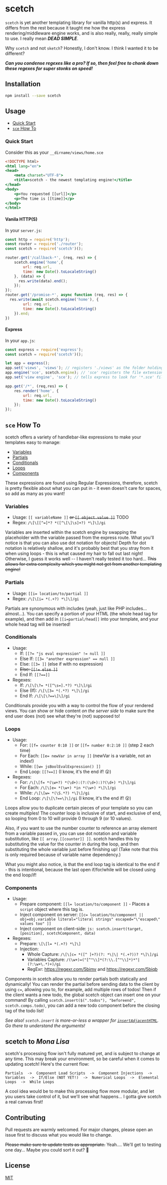 # scetch

`scetch` is yet another templating library for vanilla http(s) and express. It differs from the rest because it taught me how the express rendering/middleware engine works, and is also really, really, really simple to use. I really mean ***DEAD SIMPLE***.

Why `scetch` and not `sketch`? Honestly, I don't know. I think I wanted it to be different? 

***Can you condense regexes like a pro? If so, then feel free to chonk down these regexes for super stonks on speed!***

## Installation

```bash
npm install --save scetch
```

## Usage

- [Quick Start](#quick-start)
- [`sce` How To](#sce-how-to)

### Quick Start

Consider this as your `__dirname/views/home.sce`
```handlebars
<!DOCTYPE html>
<html lang="en">
<head>
    <meta charset="UTF-8">
    <title>scetch - the newest templating engine!</title>
</head>
<body>
    <p>You requested [[url]]</p>
    <p>The time is [[time]]</p>
</body>
</html>
```

#### Vanila HTTP(S)

In your `server.js`:
```javascript
const http = require('http');
const router = require('./router');
const scetch = require('scetch')();

router.get('/callback-*', (req, res) => {
    scetch.engine('home',{
        url: req.url,
        time: new Date().toLocaleString()
    }, (data) => {
      res.write(data).end();
    });
});
router.get('/promise-*', async function (req, res) => {
  res.write(await scetch.engine('home'), {
        url: req.url,
        time: new Date().toLocaleString()
    }).end;
})
```

#### Express

In your `app.js`:
```javascript
const express = require('express');
const scetch = require('scetch')();

let app = express();
app.set('views', 'views'); // registers './views' as the folder holding all the scetch template files
app.engine('sce', scetch.engine); // 'sce' registers the file extension, scetch.engine is the actual engine!
app.set('view engine', 'sce'); // tells express to look for '*.sce' files when rendering

app.get('/*', (req,res) => {
    res.render('home', {
        url: req.url,
        time: new Date().toLocaleString()
    });
});
```

## `sce` How To

scetch offers a variety of handlebar-like expressions to make your templates easy to manage:
- [Variables](#variables)
- [Partials](#partials)
- [Conditionals](#conditionals)
- [Loops](#loops)
- [Components](#components)

These expressions are found using Regular Expressions, therefore, scetch is pretty flexible about what you can put in - it even doesn't care for spaces, so add as many as you want!

### Variables

- Usage: `[[ variableName ]]` ~~or `[[ object.value ]]`~~ TODO
- Regex: `/\[\[[^=]*? *([^\[\]\s]+?) *\]\]/gi`

Variables are inserted within the scetch engine by swapping the placeholder with the variable passed from the express route. What you'll notice is that you can also use dot notation for objects! Depth for dot notation is relatively shallow, and it's probably best that you stray from it when using loops - this is what caused my hair to fall out last night! Otherwise, I guess it works well -- I haven't really tested it too hard... ~~This allows for extra complexity which you might not get from another templating engine!~~

### Partials

- Usage: `[[i= location/to/partial ]]`
- Regex: `/\[\[i= *(.+?) *\]\]/gi`

Partials are synonymous with includes (yeah, just like PHP includes... almost...). You can specify a portion of your HTML (the whole head tag for example), and then add in `[[i=partial/head]]` into your template, and your whole head tag will be inserted!

### Conditionals

- Usage:
  - If: `[[?= "js eval expression" != null ]]`
  - Else If: `[[3= "another expression" == null ]]`
  - Else: `[[3= ]]` (else if with no expression)
  - ~~Else: `[[!= else ]]`~~
  - End If: `[[?==]]`
- Regexes:
  - If: `/\[\[\?= *([^\s=].*?) *\]\]/gi`
  - Else (If): `/\[\[3= *(.*?) *\]\]/gi`
  - End If: `/\[\[\?==\]\]/gi`

Conditionals provide you with a way to control the flow of your rendered views. You can show or hide content *on the server side* to make sure the end user does (not) see what they're (not) supposed to!

### Loops

- Usage:
  - For: `[[f= counter 0:10 ]]` or `[[f= number 0:2:10 ]]` (step 2 each time)
  - For Each: `[[e= newVar in array ]]` (newVar is a variable, not an index!)
  - While: `[[w= jsBoolEvalExpression() ]]`
  - End Loop: `[[?==]]` (I know, it's the end if! 😮)
- Regexes:
  - For: `/\[\[f= *(\w+?) *(\d+):(?:(\d+):)?(\d+) *\]\]/gi`
  - For Each: `/\[\[e= *(\w+) *in *(\w+) *\]\]/gi`
  - While: `/\[\[w= *(\S.*?) *\]\]/gi`
  - End Loop: `/\[\[\?==\]\]/gi` (I know, it's the end if! 😮)

Loops allow you to duplicate certain pieces of your template so you can create multiples! The counter loop is inclusive of start, and exclusive of end, so looping from 0 to 10 will provide 0 through 9 (or 10 values).

Also, if you want to use the number counter to reference an array element from a variable passed in, you can use dot notation and variable substitution, like `[[ array.[[counter]] ]]`. scetch handles this by substituting the value for the counter in during the loop, and then substituting the whole variable just before finishing up! (Take note that this is only required because of variable name dependency.)

What you might also notice, is that the end loop tag is identical to the end if - this is intentional, because the last open if/for/while will be closed using the end loop/if!

### Components

- Usage:
  - Prepare component: `[[l= location/to/component ]]` - Places a `script` object where this tag is.
  - Inject component on server: `[[c= location/to/component || obj=obj.variable literal="literal strings" escaped="\"escaped\" values too" ]]`
  - Inject component on client-side: `js: scetch.insert(target, [position], scetchComponent, data)`
- Regexes:
  - Prepare: `\[\[l= *(.+?) *\]\]`
  - Injection:
    - Whole Capture: `/\[\[c= *([^ ]+?)(?: *\|\| *(.+?))? *\]\]/gi`
    - Variables Capture: `/(\w+)=("[^"\\]*(?:\\.[^"\\]*)*"|(?:\w+\.*)+)/gi`
    - RegExr: https://regexr.com/5bimv and https://regexr.com/5biqb

Components in scetch allow you to render partials both statically and dynamically! You can render the partial before sending data to the client by using `c=`, allowing you to, for example, add multiple rows of todos! Then if the client wants a new todo, the global scetch object can insert one on your command! By calling `scetch.insert($(".todos"), "beforeend", scetch.comps.todo)`, you can add a new todo component before the closing tag of the todo list!

*See also! `scetch.insert` is more-or-less a wrapper for [`insertAdjacentHTML`](https://developer.mozilla.org/en-US/docs/Web/API/Element/insertAdjacentHTML). Go there to understand the arguments!*

## scetch to *Mona Lisa*

scetch's processing flow isn't fully matured yet, and is subject to change at any time. This may break your environment, so be careful when it comes to updating scetch! Here's the current flow:

`Partials  ->  Component Load Scripts  ->  Component Injections  ->  Variables  ->  If/Else (NOT YET!)  ->  Numerical Loops  ->  Elemental Loops  ->  While Loops`

A cool idea would be to make this processing flow more modular, and let you users take control of it, but we'll see what happens... I gotta give scetch a real canvas first!

## Contributing
Pull requests are warmly welcomed. For major changes, please open an issue first to discuss what you would like to change.

~~Please make sure to update tests as appropriate.~~ Yeah.... We'll get to testing one day... Maybe you could sort it out? 🙏

## License
[MIT](https://choosealicense.com/licenses/mit/)